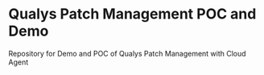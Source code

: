 # Qualys Patch Management POC and Demo 
Repository for Demo and POC of Qualys Patch Management with Cloud Agent
